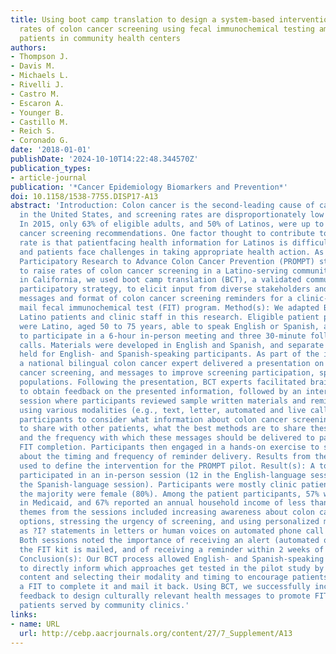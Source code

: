 ```yaml
---
title: Using boot camp translation to design a system-based intervention to improve
  rates of colon cancer screening using fecal immunochemical testing among Latino
  patients in community health centers
authors:
- Thompson J.
- Davis M.
- Michaels L.
- Rivelli J.
- Castro M.
- Escaron A.
- Younger B.
- Castillo M.
- Reich S.
- Coronado G.
date: '2018-01-01'
publishDate: '2024-10-10T14:22:48.344570Z'
publication_types:
- article-journal
publication: '*Cancer Epidemiology Biomarkers and Prevention*'
doi: 10.1158/1538-7755.DISP17-A13
abstract: 'Introduction: Colon cancer is the second-leading cause of cancer death
  in the United States, and screening rates are disproportionately low among Latinos.
  In 2015, only 63% of eligible adults, and 50% of Latinos, were up to date with colon
  cancer screening recommendations. One factor thought to contribute to the low screening
  rate is that patientfacing health information for Latinos is difficult to understand
  and patients face challenges in taking appropriate health action. As part of the
  Participatory Research to Advance Colon Cancer Prevention (PROMPT) study that seeks
  to raise rates of colon cancer screening in a Latino-serving community health center
  in California, we used boot camp translation (BCT), a validated community-based
  participatory strategy, to elicit input from diverse stakeholders and refine the
  messages and format of colon cancer screening reminders for a clinic-based direct
  mail fecal immunochemical test (FIT) program. Method(s): We adapted BCT to engage
  Latino patients and clinic staff in this research. Eligible patient participants
  were Latino, aged 50 to 75 years, able to speak English or Spanish, and willing
  to participate in a 6-hour in-person meeting and three 30-minute follow-up phone
  calls. Materials were developed in English and Spanish, and separate sessions were
  held for English- and Spanish-speaking participants. As part of the in-person sessions,
  a national bilingual colon cancer expert delivered a presentation on colon health,
  cancer screening, and messages to improve screening participation, specific to Latino
  populations. Following the presentation, BCT experts facilitated brainstorming sessions
  to obtain feedback on the presented information, followed by an interactive small-group
  session where participants reviewed sample written materials and reminder messages
  using various modalities (e.g., text, letter, automated and live calls). We asked
  participants to consider what information about colon cancer screening is important
  to share with other patients, what the best methods are to share these messages,
  and the frequency with which these messages should be delivered to patients to encourage
  FIT completion. Participants then engaged in a hands-on exercise to share input
  about the timing and frequency of reminder delivery. Results from the exercise were
  used to define the intervention for the PROMPT pilot. Result(s): A total of 25 adults
  participated in an in-person session (12 in the English-language session; 13 in
  the Spanish-language session). Participants were mostly clinic patients (84%) and
  the majority were female (80%). Among the patient participants, 57% were enrolled
  in Medicaid, and 67% reported an annual household income of less than $20,000. Key
  themes from the sessions included increasing awareness about colon cancer and screening
  options, stressing the urgency of screening, and using personalized messages such
  as ?I? statements in letters or human voices on automated phone call reminders.
  Both sessions noted the importance of receiving an alert (automated or live) before
  the FIT kit is mailed, and of receiving a reminder within 2 weeks of FIT kit mailing.
  Conclusion(s): Our BCT process allowed English- and Spanish-speaking Latino patients
  to directly inform which approaches get tested in the pilot study by refining message
  content and selecting their modality and timing to encourage patients who are mailed
  a FIT to complete it and mail it back. Using BCT, we successfully incorporated participant
  feedback to design culturally relevant health messages to promote FIT testing among
  patients served by community clinics.'
links:
- name: URL
  url: http://cebp.aacrjournals.org/content/27/7_Supplement/A13
---
```


